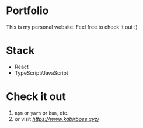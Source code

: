 # Portfolio
This is my personal website. Feel free to check it out :)

# Stack
- React
- TypeScript/JavaScript

# Check it out
1. `npm` or `yarn` or `bun`, etc.
2. or visit _https://www.kabirbose.xyz/_
